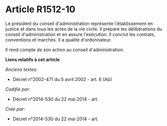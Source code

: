 # Article R1512-10

Le président du conseil d'administration représente l'établissement en justice et dans tous les actes de la vie civile. Il
prépare les délibérations du conseil d'administration et en assure l'exécution. Il conclut les contrats, conventions et
marchés. Il a qualité d'ordonnateur.

Il rend compte de son action au conseil d'administration.

**Liens relatifs à cet article**

_Anciens textes_:

  - Décret n°2002-471 du 5 avril 2002 - art. 6 (Ab)

_Codifié par_:

  - Décret n°2014-530 du 22 mai 2014 - art.

_Créé par_:

  - Décret n°2014-530 du 22 mai 2014 - art.
